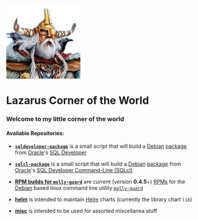 ![Lazarus Long](images/logo.png)
# Lazarus Corner of the World

### Welcome to my little corner of the world

#### Available Repositories:

- [**`sqldeveloper-package`**](sqldeveloper-package) is a small script that will build a [Debian](https://www.debian.org) [package](https://www.wikipedia.org/wiki/Deb_%28file_format%29) from [Oracle](https://www.oracle.com)'s [SQL Developer](https://www.oracle.com/technetwork/developer-tools/sql-developer/)

- [**`sqlcl-package`**](sqlcl-package) is a small script that will build a [Debian](https://www.debian.org) [package](https://www.wikipedia.org/wiki/Deb_%28file_format%29) from [Oracle](https://www.oracle.com)'s [SQL Developer Command-Line (SQLcl)](https://www.oracle.com/technetwork/developer-tools/sqlcl/overview/)

- [**RPM builds for `molly-guard`**](rpm-builds-for-molly-guard) are _current_ (version **0.4.5**+) [RPMs](https://www.wikipedia.org/wiki/RPM_Package_Manager) for the [Debian](https://www.debian.org) based linux command line utility [`molly-guard`](https://anonscm.debian.org/cgit/collab-maint/molly-guard.git/)

- [**helm**](helm) is intended to maintain [Helm](https://helm.sh) charts (currently the library chart `lib`)

- [**misc**](misc) is intended to be used for assorted miscellanea stuff
